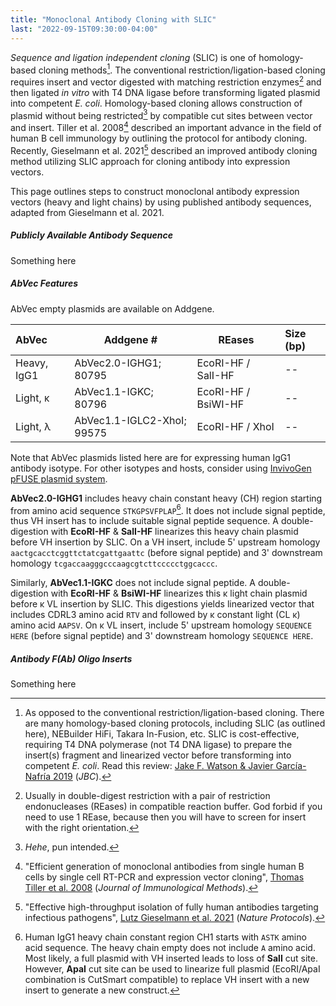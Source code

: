 ```yaml
---
title: "Monoclonal Antibody Cloning with SLIC"
last: "2022-09-15T09:30:00-04:00"
---
```


*Sequence and ligation independent cloning* (SLIC) is one of homology-based cloning methods[^hom].
The conventional restriction/ligation-based cloning requires insert and vector digested with matching restriction enzymes[^ddg] and then ligated *in vitro* with T4 DNA ligase before transforming ligated plasmid into competent *E. coli*.
Homology-based cloning allows construction of plasmid without being restricted[^rest] by compatible cut sites between vector and insert.
Tiller et al. 2008[^tiller] described an important advance in the field of human B cell immunology by outlining the protocol for antibody cloning.
Recently, Gieselmann et al. 2021[^gieselmann] described an improved antibody cloning method utilizing SLIC approach for cloning antibody into expression vectors.

This page outlines steps to construct monoclonal antibody expression vectors (heavy and light chains) by using published antibody sequences, adapted from Gieselmann et al. 2021.

##### Publicly Available Antibody Sequence

<!-- 
- Typical size of the inserts, and associated cost
-->

Something here

##### AbVec Features

AbVec empty plasmids are available on Addgene.

| AbVec       | Addgene #                  | REases               | Size (bp)
| :----       | ---------                  | ----                 | :-------
| Heavy, IgG1 | AbVec2.0-IGHG1; 80795      | EcoRI-HF / SalI-HF   | --
| Light, κ    | AbVec1.1-IGKC; 80796       | EcoRI-HF / BsiWI-HF  | --
| Light, λ    | AbVec1.1-IGLC2-XhoI; 99575 | EcoRI-HF / XhoI      | --

Note that AbVec plasmids listed here are for expressing human IgG1 antibody isotype.
For other isotypes and hosts, consider using [InvivoGen pFUSE plasmid system](https://www.invivogen.com/pfuse).

**AbVec2.0-IGHG1** includes heavy chain constant heavy (CH) region starting from amino acid sequence `STKGPSVFPLAP`[^heavych1].
It does not include signal peptide, thus VH insert has to include suitable signal peptide sequence.
A double-digestion with **EcoRI-HF** & **SalI-HF** linearizes this heavy chain plasmid before VH insertion by SLIC.
On a VH insert, include 5' upstream homology `aactgcacctcggttctatcgattgaattc` (before signal peptide) and 3' downstream homology `tcgaccaagggcccaagcgtcttccccctggcaccc`.

<!-- Image example -->

Similarly, **AbVec1.1-IGKC** does not include signal peptide.
A double-digestion with **EcoRI-HF** & **BsiWI-HF** linearizes this κ light chain plasmid before κ VL insertion by SLIC.
This digestions yields linearized vector that includes CDRL3 amino acid `RTV` and followed by κ constant light (CL κ) amino acid `AAPSV`. 
On κ VL insert, include 5' upstream homology `SEQUENCE HERE` (before signal peptide) and 3' downstream homology `SEQUENCE HERE`.

<!-- Image example -->

##### Antibody F(Ab) Oligo Inserts

Something here

<!-- Footnotes -->

[^hom]: As opposed to the conventional restriction/ligation-based cloning. There are many homology-based cloning protocols, including SLIC (as outlined here), NEBuilder HiFi, Takara In-Fusion, etc. SLIC is cost-effective, requiring T4 DNA polymerase (not T4 DNA ligase) to prepare the insert(s) fragment and linearized vector before transforming into competent *E. coli*. Read this review: [Jake F. Watson & Javier García-Nafría 2019](https://doi.org/10.1074/jbc.REV119.009109) (*JBC*).

[^ddg]: Usually in double-digest restriction with a pair of restriction endonucleases (REases) in compatible reaction buffer. God forbid if you need to use 1 REase, because then you will have to screen for insert with the right orientation. 

[^rest]: *Hehe*, pun intended.

[^tiller]: "Efficient generation of monoclonal antibodies from single human B cells by single cell RT-PCR and expression vector cloning", [Thomas Tiller et al. 2008](https://doi.org/10.1016/j.jim.2007.09.017) (*Journal of Immunological Methods*).

[^gieselmann]: "Effective high-throughput isolation of fully human antibodies targeting infectious pathogens", [Lutz Gieselmann et al. 2021](https://doi.org/10.1038/s41596-021-00554-w) (*Nature Protocols*).

[^heavych1]: Human IgG1 heavy chain constant region CH1 starts with `ASTK` amino acid sequence. The heavy chain empty does not include `A` amino acid. Most likely, a full plasmid with VH inserted leads to loss of **SalI** cut site. However, **ApaI** cut site can be used to linearize full plasmid (EcoRI/ApaI combination is CutSmart compatible) to replace VH insert with a new insert to generate a new construct.
